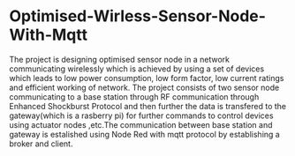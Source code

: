 # Optimised-Wirless-Sensor-Node-With-Mqtt
The project is designing optimised sensor node in a network communicating wirelessly which is achieved by using a set of devices which leads to low power consumption, low form factor, low current ratings and efficient working of network. The project consists of two sensor node communicating to a base station through RF communication through Enhanced Shockburst Protocol and then further the data is transfered to the gateway(which is a rasberry pi) for further commands to control devices using actuator nodes ,etc.The communication between base station and gateway is estalished using Node Red with mqtt protocol by establishing a broker and client. 
